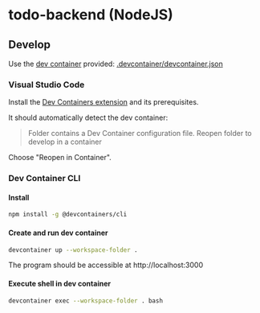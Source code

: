 # todo-backend (NodeJS)

## Develop

Use the [dev container] provided: [.devcontainer/devcontainer.json](.devcontainer/devcontainer.json)

[dev container]: https://containers.dev/

### Visual Studio Code

Install the [Dev Containers extension] and its prerequisites.

It should automatically detect the dev container:

> Folder contains a Dev Container configuration file. Reopen folder to develop in a container

Choose "Reopen in Container".

[Dev Containers extension]: https://marketplace.visualstudio.com/items?itemName=ms-vscode-remote.remote-containers

### Dev Container CLI

#### Install

```bash
npm install -g @devcontainers/cli
```

#### Create and run dev container

```bash
devcontainer up --workspace-folder .
```

The program should be accessible at http://localhost:3000

#### Execute shell in dev container

```bash
devcontainer exec --workspace-folder . bash
```
